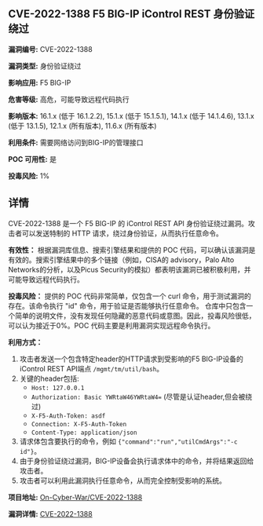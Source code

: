 ## CVE-2022-1388 F5 BIG-IP iControl REST 身份验证绕过

**漏洞编号:** CVE-2022-1388

**漏洞类型:** 身份验证绕过

**影响应用:** F5 BIG-IP

**危害等级:** 高危，可能导致远程代码执行

**影响版本:** 16.1.x (低于 16.1.2.2), 15.1.x (低于 15.1.5.1), 14.1.x (低于 14.1.4.6), 13.1.x (低于 13.1.5), 12.1.x (所有版本), 11.6.x (所有版本)

**利用条件:** 需要网络访问到BIG-IP的管理接口

**POC 可用性:** 是

**投毒风险:** 1%

## 详情

CVE-2022-1388 是一个 F5 BIG-IP 的 iControl REST API 身份验证绕过漏洞。攻击者可以发送特制的 HTTP 请求，绕过身份验证，从而执行任意命令。 

**有效性：**
根据漏洞库信息、搜索引擎结果和提供的 POC 代码，可以确认该漏洞是有效的。搜索引擎结果中的多个链接（例如，CISA的 advisory，Palo Alto Networks的分析，以及Picus Security的模拟）都表明该漏洞已被积极利用，并可能导致远程代码执行。

**投毒风险：**
提供的 POC 代码非常简单，仅包含一个 curl 命令，用于测试漏洞的存在。该命令执行 "id" 命令，用于验证是否能够执行任意命令。 仓库中只包含一个简单的说明文件，没有发现任何隐藏的恶意代码或意图。因此，投毒风险很低，可以认为接近于0%。POC 代码主要是利用漏洞实现远程命令执行。

**利用方式：**
1.  攻击者发送一个包含特定header的HTTP请求到受影响的F5 BIG-IP设备的iControl REST API端点 `/mgmt/tm/util/bash`。
2.  关键的header包括:
    *   `Host: 127.0.0.1`
    *   `Authorization: Basic YWRtaW46YWRtaW4=` (尽管是认证header,但会被绕过)
    *   `X-F5-Auth-Token: asdf`
    *   `Connection: X-F5-Auth-Token`
    *   `Content-Type: application/json`
3.  请求体包含要执行的命令，例如 `{"command":"run","utilCmdArgs":"-c id"}`。
4.  由于身份验证绕过漏洞，BIG-IP设备会执行请求体中的命令，并将结果返回给攻击者。
5.  攻击者可以利用此漏洞执行任意命令，从而完全控制受影响的系统。

**项目地址:** [On-Cyber-War/CVE-2022-1388](https://github.com/On-Cyber-War/CVE-2022-1388)

**漏洞详情:** [CVE-2022-1388](https://nvd.nist.gov/vuln/detail/CVE-2022-1388)